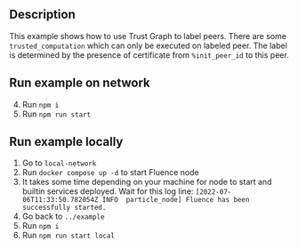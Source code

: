 ## Description
This example shows how to use Trust Graph to label peers. There are some `trusted_computation` which can only be executed
on labeled peer. The label is determined by the presence of certificate from `%init_peer_id` to this peer.


## Run example on network
4. Run `npm i`
5. Run `npm run start`

## Run example locally
1. Go to `local-network`
2. Run `docker compose up -d` to start Fluence node
3. It takes some time depending on your machine for node to start and builtin services deployed. Wait for this log line: `[2022-07-06T11:33:50.782054Z INFO  particle_node] Fluence has been successfully started.`
4. Go back to `../example`
5. Run `npm i`
6. Run `npm run start local`

